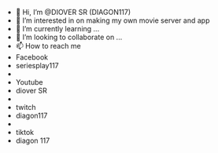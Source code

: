 - 👋 Hi, I’m @DIOVER SR (DIAGON117)
- 👀 I’m interested in 
on making my own movie server and app
- 🌱 I’m currently learning ...
- 💞️ I’m looking to collaborate on ...
- 📫 How to reach me
- Facebook
- seriesplay117
-
- Youtube
- diover SR
-
- twitch
- diagon117
-
- tiktok
- diagon 117

<!---
DIAGON117DRSO/SERIESPLAY117 is a ✨ special ✨ repository because its `README.md` (this file) appears on your GitHub profile.
You can click the Preview link to take a look at your changes.
--->
